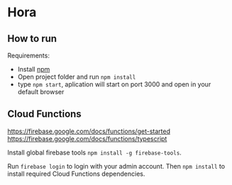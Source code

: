 # Hora

## How to run

Requirements:
- Install [npm](https://nodejs.org/)
- Open project folder and run `npm install`
- type `npm start`, aplication will start on port 3000 and open in your default browser

## Cloud Functions

https://firebase.google.com/docs/functions/get-started
https://firebase.google.com/docs/functions/typescript

Install global firebase tools `npm install -g firebase-tools`.

Run `firebase login` to login with your admin account. Then `npm install` to install required Cloud Functions dependencies.
